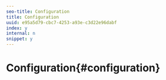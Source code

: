 ```yaml
---
seo-title: Configuration
title: Configuration
uuid: e95a5d79-cbc7-4253-a93e-c3d22e96dabf
index: y
internal: n
snippet: y
---
```


# Configuration{#configuration}

